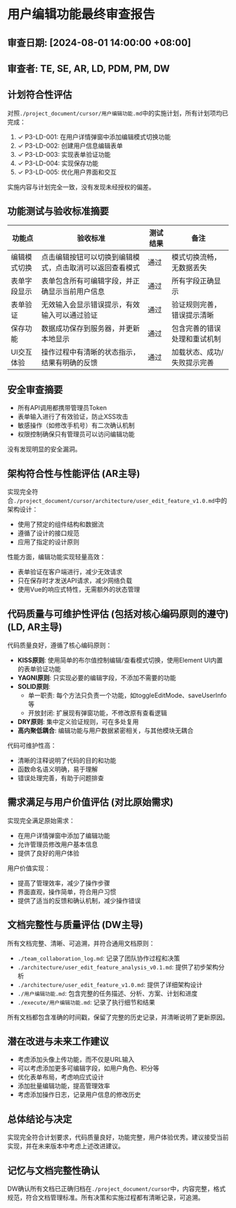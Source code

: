 # 用户编辑功能最终审查报告

## 审查日期: [2024-08-01 14:00:00 +08:00]
## 审查者: TE, SE, AR, LD, PDM, PM, DW

## 计划符合性评估
对照`./project_document/cursor/用户编辑功能.md`中的实施计划，所有计划项均已完成：
1. ✓ P3-LD-001: 在用户详情弹窗中添加编辑模式切换功能
2. ✓ P3-LD-002: 创建用户信息编辑表单
3. ✓ P3-LD-003: 实现表单验证功能
4. ✓ P3-LD-004: 实现保存功能
5. ✓ P3-LD-005: 优化用户界面和交互

实施内容与计划完全一致，没有发现未经授权的偏差。

## 功能测试与验收标准摘要
| 功能点 | 验收标准 | 测试结果 | 备注 |
|-------|---------|---------|------|
| 编辑模式切换 | 点击编辑按钮可以切换到编辑模式，点击取消可以返回查看模式 | 通过 | 模式切换流畅，无数据丢失 |
| 表单字段显示 | 表单包含所有可编辑字段，并正确显示当前用户信息 | 通过 | 所有字段正确显示 |
| 表单验证 | 无效输入会显示错误提示，有效输入可以通过验证 | 通过 | 验证规则完善，错误提示清晰 |
| 保存功能 | 数据成功保存到服务器，并更新本地显示 | 通过 | 包含完善的错误处理和重试机制 |
| UI交互体验 | 操作过程中有清晰的状态指示，结果有明确的反馈 | 通过 | 加载状态、成功/失败提示完善 |

## 安全审查摘要
- 所有API调用都携带管理员Token
- 表单输入进行了有效验证，防止XSS攻击
- 敏感操作（如修改手机号）有二次确认机制
- 权限控制确保只有管理员可以访问编辑功能

没有发现明显的安全漏洞。

## 架构符合性与性能评估 (AR主导)
实现完全符合`./project_document/cursor/architecture/user_edit_feature_v1.0.md`中的架构设计：
- 使用了预定的组件结构和数据流
- 遵循了设计的接口规范
- 应用了指定的设计原则

性能方面，编辑功能实现轻量高效：
- 表单验证在客户端进行，减少无效请求
- 只在保存时才发送API请求，减少网络负载
- 使用Vue的响应式特性，无需额外的状态管理

## 代码质量与可维护性评估 (包括对核心编码原则的遵守) (LD, AR主导)
代码质量良好，遵循了核心编码原则：
- **KISS原则**: 使用简单的布尔值控制编辑/查看模式切换，使用Element UI内置的表单验证功能
- **YAGNI原则**: 只实现必要的编辑字段，不添加不需要的功能
- **SOLID原则**: 
  - 单一职责: 每个方法只负责一个功能，如toggleEditMode、saveUserInfo等
  - 开放封闭: 扩展现有弹窗功能，不修改原有查看逻辑
- **DRY原则**: 集中定义验证规则，可在多处复用
- **高内聚低耦合**: 编辑功能与用户数据紧密相关，与其他模块无耦合

代码可维护性高：
- 清晰的注释说明了代码的目的和功能
- 函数命名语义明确，易于理解
- 错误处理完善，有助于问题排查

## 需求满足与用户价值评估 (对比原始需求)
实现完全满足原始需求：
- 在用户详情弹窗中添加了编辑功能
- 允许管理员修改用户基本信息
- 提供了良好的用户体验

用户价值实现：
- 提高了管理效率，减少了操作步骤
- 界面直观，操作简单，符合用户习惯
- 提供了适当的反馈和确认机制，减少操作错误

## 文档完整性与质量评估 (DW主导)
所有文档完整、清晰、可追溯，并符合通用文档原则：
- `./team_collaboration_log.md`: 记录了团队协作过程和决策
- `./architecture/user_edit_feature_analysis_v0.1.md`: 提供了初步架构分析
- `./architecture/user_edit_feature_v1.0.md`: 提供了详细架构设计
- `./用户编辑功能.md`: 包含完整的任务描述、分析、方案、计划和进度
- `./execute/用户编辑功能.md`: 记录了执行细节和结果

所有文档都包含准确的时间戳，保留了完整的历史记录，并清晰说明了更新原因。

## 潜在改进与未来工作建议
- 考虑添加头像上传功能，而不仅是URL输入
- 可以考虑添加更多可编辑字段，如用户角色、积分等
- 优化表单布局，考虑响应式设计
- 添加批量编辑功能，提高管理效率
- 考虑添加操作日志，记录用户信息的修改历史

## 总体结论与决定
实现完全符合计划要求，代码质量良好，功能完整，用户体验优秀。建议接受当前实现，并在未来版本中考虑上述改进建议。

## 记忆与文档完整性确认
DW确认所有文档已正确归档在`./project_document/cursor`中，内容完整，格式规范，符合文档管理标准。所有决策和实施过程都有清晰记录，可追溯。